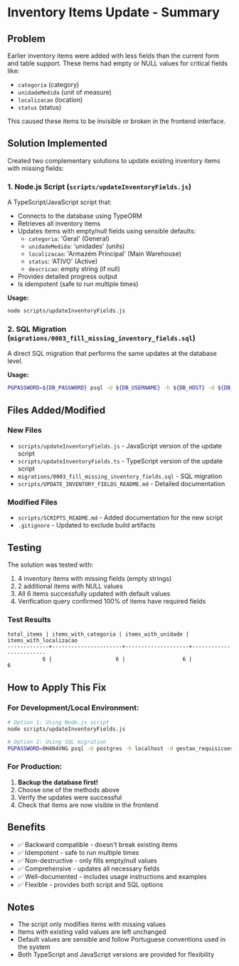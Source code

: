 # Inventory Items Update - Summary

## Problem
Earlier inventory items were added with less fields than the current form and table support. These items had empty or NULL values for critical fields like:
- `categoria` (category)
- `unidadeMedida` (unit of measure)
- `localizacao` (location)
- `status` (status)

This caused these items to be invisible or broken in the frontend interface.

## Solution Implemented
Created two complementary solutions to update existing inventory items with missing fields:

### 1. Node.js Script (`scripts/updateInventoryFields.js`)
A TypeScript/JavaScript script that:
- Connects to the database using TypeORM
- Retrieves all inventory items
- Updates items with empty/null fields using sensible defaults:
  - `categoria`: 'Geral' (General)
  - `unidadeMedida`: 'unidades' (units)
  - `localizacao`: 'Armazém Principal' (Main Warehouse)
  - `status`: 'ATIVO' (Active)
  - `descricao`: empty string (if null)
- Provides detailed progress output
- Is idempotent (safe to run multiple times)

**Usage:**
```bash
node scripts/updateInventoryFields.js
```

### 2. SQL Migration (`migrations/0003_fill_missing_inventory_fields.sql`)
A direct SQL migration that performs the same updates at the database level.

**Usage:**
```bash
PGPASSWORD=${DB_PASSWORD} psql -U ${DB_USERNAME} -h ${DB_HOST} -d ${DB_DATABASE} -f migrations/0003_fill_missing_inventory_fields.sql
```

## Files Added/Modified

### New Files
- `scripts/updateInventoryFields.js` - JavaScript version of the update script
- `scripts/updateInventoryFields.ts` - TypeScript version of the update script
- `migrations/0003_fill_missing_inventory_fields.sql` - SQL migration
- `scripts/UPDATE_INVENTORY_FIELDS_README.md` - Detailed documentation

### Modified Files
- `scripts/SCRIPTS_README.md` - Added documentation for the new script
- `.gitignore` - Updated to exclude build artifacts

## Testing
The solution was tested with:
1. 4 inventory items with missing fields (empty strings)
2. 2 additional items with NULL values
3. All 6 items successfully updated with default values
4. Verification query confirmed 100% of items have required fields

### Test Results
```
total_items | items_with_categoria | items_with_unidade | items_with_localizacao 
-------------+----------------------+--------------------+------------------------
           6 |                    6 |                  6 |                      6
```

## How to Apply This Fix

### For Development/Local Environment:
```bash
# Option 1: Using Node.js script
node scripts/updateInventoryFields.js

# Option 2: Using SQL migration
PGPASSWORD=0H4N4VNG psql -U postgres -h localhost -d gestao_requisicoes_db -f migrations/0003_fill_missing_inventory_fields.sql
```

### For Production:
1. **Backup the database first!**
2. Choose one of the methods above
3. Verify the updates were successful
4. Check that items are now visible in the frontend

## Benefits
- ✅ Backward compatible - doesn't break existing items
- ✅ Idempotent - safe to run multiple times
- ✅ Non-destructive - only fills empty/null values
- ✅ Comprehensive - updates all necessary fields
- ✅ Well-documented - includes usage instructions and examples
- ✅ Flexible - provides both script and SQL options

## Notes
- The script only modifies items with missing values
- Items with existing valid values are left unchanged
- Default values are sensible and follow Portuguese conventions used in the system
- Both TypeScript and JavaScript versions are provided for flexibility
